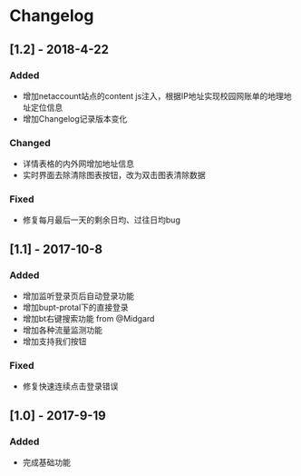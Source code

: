 # Changelog

## [1.2] - 2018-4-22
### Added
- 增加netaccount站点的content js注入，根据IP地址实现校园网账单的地理地址定位信息
- 增加Changelog记录版本变化
### Changed
- 详情表格的内外网增加地址信息
- 实时界面去除清除图表按钮，改为双击图表清除数据
### Fixed
- 修复每月最后一天的剩余日均、过往日均bug

## [1.1] - 2017-10-8
### Added
- 增加监听登录页后自动登录功能
- 增加bupt-protal下的直接登录
- 增加bt右键搜索功能 from @Midgard
- 增加各种流量监测功能
- 增加支持我们按钮
### Fixed
- 修复快速连续点击登录错误

## [1.0] - 2017-9-19
### Added
- 完成基础功能